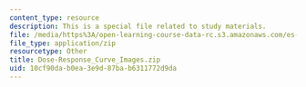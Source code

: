 ```yaml
---
content_type: resource
description: This is a special file related to study materials.
file: /media/https%3A/open-learning-course-data-rc.s3.amazonaws.com/es-s10-drugs-and-the-brain-spring-2013/10cf90dab0ea3e9d87bab6311772d9da_Dose-Response_Curve_Images.zip
file_type: application/zip
resourcetype: Other
title: Dose-Response_Curve_Images.zip
uid: 10cf90da-b0ea-3e9d-87ba-b6311772d9da
---
```

